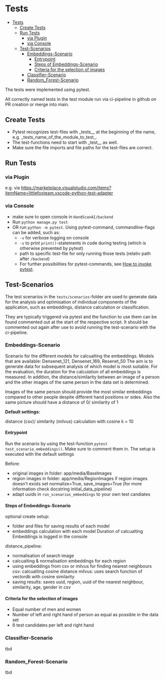 # Tests

- [Tests](#tests)
  - [Create Tests](#create-tests)
  - [Run Tests](#run-tests)
    - [via Plugin](#via-plugin)
    - [via Console](#via-console)
  - [Test-Scenarios](#test-scenarios)
    - [Embeddings-Scenario](#embeddings-scenario)
      - [Entrypoint](#entrypoint)
      - [Steps of Embeddings-Scenario](#steps-of-embeddings-scenario)
      - [Criteria for the selection of images](#criteria-for-the-selection-of-images)
    - [Classifier-Scenario](#classifier-scenario)
    - [Random_Forest-Scenario](#random_forest-scenario)

The tests were implemented using pytest.

All correctly named tests in the test module run via ci-pipeline in github on PR creation or merge into main.

## Create Tests

- Pytest recognizes test-files with \_tests\__ at the beginning of the name, e.g. \_tests_name_of_the_module_to_test_.
- The test-functions need to start with \_test\_\_ as well.
- Make sure the file imports and file paths for the test-files are correct.

## Run Tests

### via Plugin

e.g. via <https://marketplace.visualstudio.com/items?itemName=littlefoxteam.vscode-python-test-adapter>

### via Console

- make sure to open console in `HandScanAI/backend`
- Run `python manage.py test`
- OR run `python -m pytest`.
  Using pytest-command, commandline-flags can be added, such as:
  - `-v` for verbose logging on console
  - `-s` to print `print()`-statements in code during testing (which is otherwise prevented by pytest)
  - path to specific test-file for only running those tests (relativ path after `/backend`)
  - For further possibilities for pytest-commands, see [How to invoke pytest](https://docs.pytest.org/en/stable/how-to/usage.html).

## Test-Scenarios

The test scenarios in the `tests/scenarios`-folder are used to generate data for the analysis and optimisation of individual components of the application, such as embeddings, distance calculation or classification.

They are typically triggered via pytest and the function to use them can be found commented out at the start of the respective script. It should be commented out again after use to avoid running the test-scenario with the ci-pipeline.

### Embeddings-Scenario

Scenario for the different models for calcualting the embeddings. Models that are available: Densenet_121, Densenet_169, Resenet_50
The aim is to generate data for subsequent analysis of which model is most suitable. For the evaluation, the duration for the calculation of all embeddings is measured. In addition, the distance/similarity between an image of a person and the other images of the same person in the data set is determined.

Images of the same person should provide the most similar embeddings compared to other people despite different hand positions or sides. Also the same picture should have a distance of 0/ similarity of 1

**Default settings:**

distance (csv)/ similarity (milvus) calculation with cosine
k = 10

#### Entrypoint

Run the scenario by using the test-function `pytest test_scenario_embeddings()`.
Make sure to comment them in. The setup is executed with the default settings

Before:

- original images in folder: app/media/BaseImages
- region images in folder: app/media/RegionImages
  if region images doesn't exists set normalize=True, save_images=True (for more information check docstring initial_data_pipeline)
- adapt uuids in `run_scenarios_embeddings` to your own test candiates

#### Steps of Embeddings-Scenario

optional create setup:

- folder and files for saving results of each model
- embeddings calculation with each model
  Duration of calcualting Embeddings is logged in the console

distance_pipeline:

- normalisation of search image
- calcualting & normalisation embeddings for each region
- using embeddings from csv or milvus for finding nearest neighbours
  csv: calcualting cosine distance
  milvus: uses search function of vectordb with cosine similarity
- saving results:
  saves uuid, region, uuid of the nearest neighbour, similarity, age, gender in csv

#### Criteria for the selection of images

- Equal number of men and women
- Number of left and right hand of person as equal as possible in the data set
- 6 test candidates per left and right hand

### Classifier-Scenario

tbd

### Random_Forest-Scenario

tbd
